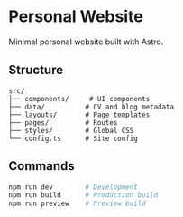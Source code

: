# Personal Website

Minimal personal website built with Astro.

## Structure

```
src/
├── components/     # UI components
├── data/          # CV and blog metadata
├── layouts/       # Page templates
├── pages/         # Routes
├── styles/        # Global CSS
└── config.ts      # Site config
```

## Commands

```bash
npm run dev        # Development
npm run build      # Production build
npm run preview    # Preview build
```
